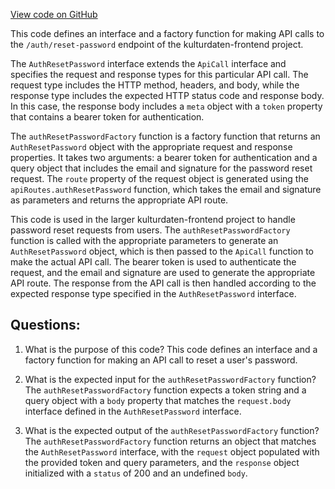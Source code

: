 [View code on GitHub](https://github.com/technologiestiftung/kulturdaten-frontend/blob/master/lib/api/routes/auth/resetPassword.ts)

This code defines an interface and a factory function for making API calls to the `/auth/reset-password` endpoint of the kulturdaten-frontend project. 

The `AuthResetPassword` interface extends the `ApiCall` interface and specifies the request and response types for this particular API call. The request type includes the HTTP method, headers, and body, while the response type includes the expected HTTP status code and response body. In this case, the response body includes a `meta` object with a `token` property that contains a bearer token for authentication.

The `authResetPasswordFactory` function is a factory function that returns an `AuthResetPassword` object with the appropriate request and response properties. It takes two arguments: a bearer token for authentication and a query object that includes the email and signature for the password reset request. The `route` property of the request object is generated using the `apiRoutes.authResetPassword` function, which takes the email and signature as parameters and returns the appropriate API route.

This code is used in the larger kulturdaten-frontend project to handle password reset requests from users. The `authResetPasswordFactory` function is called with the appropriate parameters to generate an `AuthResetPassword` object, which is then passed to the `ApiCall` function to make the actual API call. The bearer token is used to authenticate the request, and the email and signature are used to generate the appropriate API route. The response from the API call is then handled according to the expected response type specified in the `AuthResetPassword` interface.
## Questions: 
 1. What is the purpose of this code?
   This code defines an interface and a factory function for making an API call to reset a user's password.

2. What is the expected input for the `authResetPasswordFactory` function?
   The `authResetPasswordFactory` function expects a token string and a query object with a `body` property that matches the `request.body` interface defined in the `AuthResetPassword` interface.

3. What is the expected output of the `authResetPasswordFactory` function?
   The `authResetPasswordFactory` function returns an object that matches the `AuthResetPassword` interface, with the `request` object populated with the provided token and query parameters, and the `response` object initialized with a `status` of 200 and an undefined `body`.